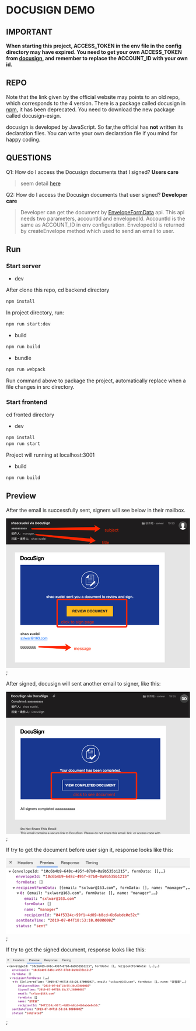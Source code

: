 # DOCUSIGN DEMO

## IMPORTANT

**When starting this project, ACCESS_TOKEN in the env file in the config directory may have expired. You need to get your own ACCESS_TOKEN from [docusign](https://developers.docusign.com), and remember to replace the ACCOUNT_ID with your own id.**

## REPO

Note that the link given by the official website may points to an old repo, which corresponds to the 4 version. There is a package called docusign in [npm](https://www.npmjs.com), it has been deprecated. You need to download the new package called docusign-esign.

docusign is developed by JavaScript. So far,the official has **not** written its declaration files. You can write your own declaration file if you mind for happy coding.

## QUESTIONS

Q1: How do I access the Docusign documents that I signed? **Users care**

> seem detail [here](https://support.docusign.com/en/articles/How-do-I-access-the-DocuSign-documents-that-I-signed)

Q2: How do I access the Docusign documents that user signed? **Developer care**

> Developer can get the document by [EnvelopeFormData](https://developers.docusign.com/esign-rest-api/reference/Envelopes/EnvelopeFormData/get) api. This api needs two parameters, accountId and envelopedId. AccountId is the same as ACCOUNT_ID in env configuration. EnvelopedId is returned by createEnvelope method which used to send an email to user.

## Run

### Start server

- dev

After clone this repo, cd backend directory

```bash
npm install
```

In project directory, run:

```bash
npm run start:dev
```

- build

```bash
npm run build
```

- bundle

```bash
npm run webpack
```

Run command above to package the project, automatically replace when a file changes in src directory.

### Start frontend

cd fronted directory

- dev

```bash
npm install
npm run start
```

Project will running at localhost:3001

- build

```bash
npm run build
```

## Preview

After the email is successfully sent, signers will see below in their mailbox.

![email_1](./backend/img/before_sign.png);

After signed, docusign will sent another email to signer, like this:

![email_2](./backend/img/after_sign.png);

If try to get the document before user sign it, response looks like this:

![response_1](./backend/img/formdata_before_sign.png);

If try to get the signed document, response looks like this:

![response_1](./backend/img/formdata_after_sign.png);
